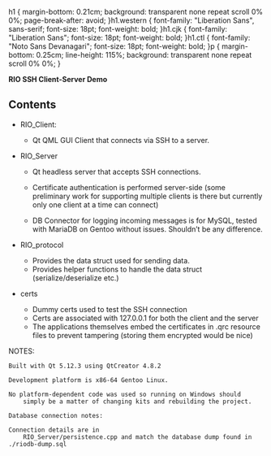 h1 { margin-bottom: 0.21cm; background: transparent none repeat scroll 0% 0%; page-break-after: avoid; }h1.western { font-family: "Liberation Sans", sans-serif; font-size: 18pt; font-weight: bold; }h1.cjk { font-family: "Liberation Sans"; font-size: 18pt; font-weight: bold; }h1.ctl { font-family: "Noto Sans Devanagari"; font-size: 18pt; font-weight: bold; }p { margin-bottom: 0.25cm; line-height: 115%; background: transparent none repeat scroll 0% 0%; }

**RIO
SSH Client-Server Demo**

## Contents

- RIO_Client:
	  
    - Qt QML GUI Client that connects via SSH to a server. 

- RIO_Server 
    - Qt headless server that accepts SSH connections. 
		 
    - Certificate authentication is performed server-side (some
      preliminary work for supporting multiple clients is there but
      currently only one client at a time can connect) 
    - DB Connector for logging incoming messages is for MySQL,
      tested with MariaDB on Gentoo without issues. Shouldn’t be any
      difference. 

- RIO_protocol 
    - Provides the data struct used for sending data. 
    - Provides helper functions to handle the data struct
      (serialize/deserialize etc.) 

- certs 
    - Dummy certs used to test the SSH connection 
    - Certs are associated with 127.0.0.1 for both the client and
      the server 
    - The applications themselves embed the certificates in
      .qrc resource files to prevent tampering (storing them encrypted
      would be nice) 

NOTES:

	Built with Qt 5.12.3 using QtCreator 4.8.2

	Development platform is x86-64 Gentoo Linux.

	No platform-dependent code was used so running on Windows should
        simply be a matter of changing kits and rebuilding the project.

	Database connection notes:

	Connection details are in
        RIO_Server/persistence.cpp and match the database dump found in
	./riodb-dump.sql

